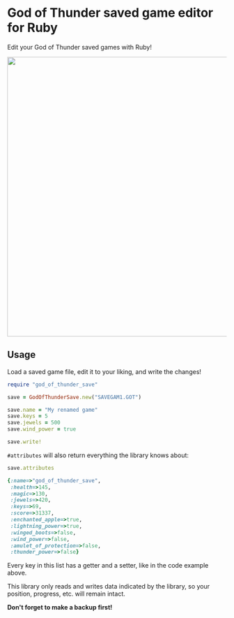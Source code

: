 # God of Thunder saved game editor for Ruby

Edit your God of Thunder saved games with Ruby!

<img src="https://user-images.githubusercontent.com/820984/184477829-9023eca6-fa72-4683-9fbf-f8ec7418bed4.png" width="640px">

## Usage

Load a saved game file, edit it to your liking, and write the changes!

```ruby
require "god_of_thunder_save"

save = GodOfThunderSave.new("SAVEGAM1.GOT")

save.name = "My renamed game"
save.keys = 5
save.jewels = 500
save.wind_power = true

save.write!
```

`#attributes` will also return everything the library knows about:

```ruby
save.attributes

{:name=>"god_of_thunder_save",
 :health=>145,
 :magic=>130,
 :jewels=>420,
 :keys=>69,
 :score=>31337,
 :enchanted_apple=>true,
 :lightning_power=>true,
 :winged_boots=>false,
 :wind_power=>false,
 :amulet_of_protection=>false,
 :thunder_power=>false}
```

Every key in this list has a getter and a setter, like in the code example above.

This library only reads and writes data indicated by the library, so your position, progress, etc. will remain intact.

**Don't forget to make a backup first!**
